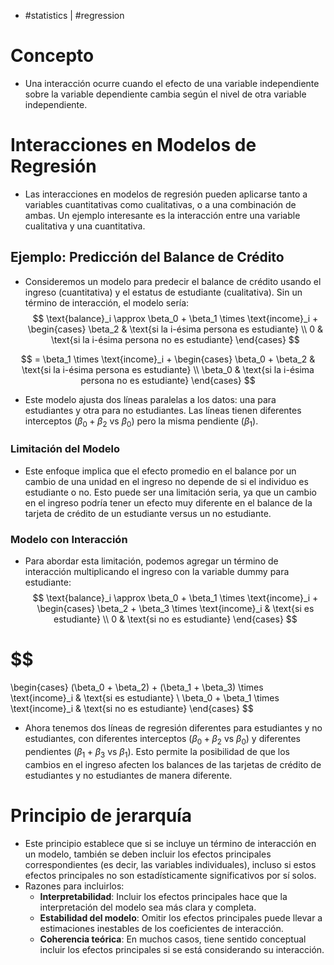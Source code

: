 - #statistics | #regression

# Concepto
- Una interacción ocurre cuando el efecto de una variable independiente sobre la variable dependiente cambia según el nivel de otra variable independiente.

# Interacciones en Modelos de Regresión
- Las interacciones en modelos de regresión pueden aplicarse tanto a variables cuantitativas como cualitativas, o a una combinación de ambas. Un ejemplo interesante es la interacción entre una variable cualitativa y una cuantitativa.
## Ejemplo: Predicción del Balance de Crédito
- Consideremos un modelo para predecir el balance de crédito usando el ingreso (cuantitativa) y el estatus de estudiante (cualitativa). Sin un término de interacción, el modelo sería:
$$
\text{balance}_i \approx \beta_0 + \beta_1 \times \text{income}_i + 
\begin{cases} 
\beta_2 & \text{si la i-ésima persona es estudiante} \\
0 & \text{si la i-ésima persona no es estudiante}
\end{cases}
$$

$$
= \beta_1 \times \text{income}_i + 
\begin{cases}
\beta_0 + \beta_2 & \text{si la i-ésima persona es estudiante} \\
\beta_0 & \text{si la i-ésima persona no es estudiante}
\end{cases}
$$
- Este modelo ajusta dos líneas paralelas a los datos: una para estudiantes y otra para no estudiantes. Las líneas tienen diferentes interceptos ($\beta_0 + \beta_2$ vs $\beta_0$) pero la misma pendiente ($\beta_1$).
### Limitación del Modelo
- Este enfoque implica que el efecto promedio en el balance por un cambio de una unidad en el ingreso no depende de si el individuo es estudiante o no. Esto puede ser una limitación seria, ya que un cambio en el ingreso podría tener un efecto muy diferente en el balance de la tarjeta de crédito de un estudiante versus un no estudiante.
### Modelo con Interacción
- Para abordar esta limitación, podemos agregar un término de interacción multiplicando el ingreso con la variable dummy para estudiante:
$$
\text{balance}_i \approx \beta_0 + \beta_1 \times \text{income}_i + 
\begin{cases}
\beta_2 + \beta_3 \times \text{income}_i & \text{si es estudiante} \\
0 & \text{si no es estudiante}
\end{cases}
$$

$$
= 
\begin{cases}
(\beta_0 + \beta_2) + (\beta_1 + \beta_3) \times \text{income}_i & \text{si es estudiante} \\
\beta_0 + \beta_1 \times \text{income}_i & \text{si no es estudiante}
\end{cases}
$$
- Ahora tenemos dos líneas de regresión diferentes para estudiantes y no estudiantes, con diferentes interceptos ($\beta_0 + \beta_2$ vs $\beta_0$) y diferentes pendientes ($\beta_1 + \beta_3$ vs $\beta_1$). Esto permite la posibilidad de que los cambios en el ingreso afecten los balances de las tarjetas de crédito de estudiantes y no estudiantes de manera diferente.

# Principio de jerarquía
- Este principio establece que si se incluye un término de interacción en un modelo, también se deben incluir los efectos principales correspondientes (es decir, las variables individuales), incluso si estos efectos principales no son estadísticamente significativos por sí solos.
- Razones para incluirlos:
	- **Interpretabilidad**: Incluir los efectos principales hace que la interpretación del modelo sea más clara y completa. 
	- **Estabilidad del modelo**: Omitir los efectos principales puede llevar a estimaciones inestables de los coeficientes de interacción.
	- **Coherencia teórica**: En muchos casos, tiene sentido conceptual incluir los efectos principales si se está considerando su interacción.